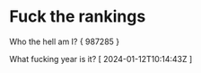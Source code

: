 # Fuck the rankings

Who the hell am I?
{ 987285 }

What fucking year is it?
[ 2024-01-12T10:14:43Z ]
